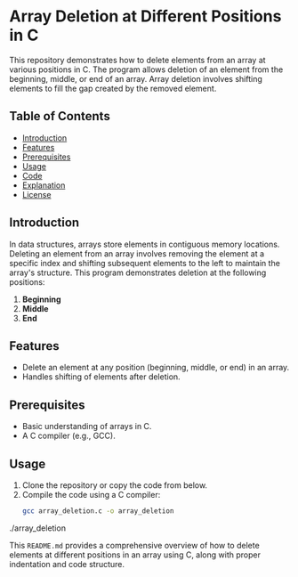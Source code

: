 # Array Deletion at Different Positions in C

This repository demonstrates how to delete elements from an array at various positions in C. The program allows deletion of an element from the beginning, middle, or end of an array. Array deletion involves shifting elements to fill the gap created by the removed element.

## Table of Contents
- [Introduction](#introduction)
- [Features](#features)
- [Prerequisites](#prerequisites)
- [Usage](#usage)
- [Code](#code)
- [Explanation](#explanation)
- [License](#license)

## Introduction
In data structures, arrays store elements in contiguous memory locations. Deleting an element from an array involves removing the element at a specific index and shifting subsequent elements to the left to maintain the array's structure. This program demonstrates deletion at the following positions:
1. **Beginning**
2. **Middle**
3. **End**

## Features
- Delete an element at any position (beginning, middle, or end) in an array.
- Handles shifting of elements after deletion.

## Prerequisites
- Basic understanding of arrays in C.
- A C compiler (e.g., GCC).

## Usage

1. Clone the repository or copy the code from below.
2. Compile the code using a C compiler:
   ```bash
   gcc array_deletion.c -o array_deletion
./array_deletion

This `README.md` provides a comprehensive overview of how to delete elements at different positions in an array using C, along with proper indentation and code structure.
